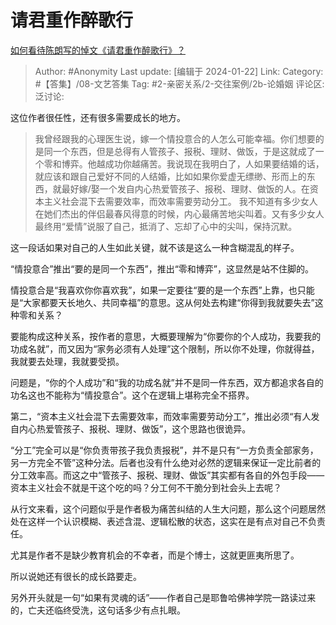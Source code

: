 # 请君重作醉歌行
[如何看待陈朗写的悼文《请君重作醉歌行》？](https://www.zhihu.com/question/640359835/answer/3371628728)

> Author: #Anonymity
> Last update: [编辑于 2024-01-22]
> Link:
> Category: #【答集】/08-文艺答集
> Tag: #2-亲密关系/2-交往案例/2b-论婚姻
> 评论区:
> 泛讨论:

这位作者很任性，还有很多需要成长的地方。

> 我曾经跟我的心理医生说，嫁一个情投意合的人怎么可能幸福。你们想要的是同一个东西，但是总得有人管孩子、报税、理财、做饭，于是这就成了一个零和博弈。他越成功你越痛苦。我说现在我明白了，人如果要结婚的话，就应该和跟自己爱好不同的人结婚，比如如果你爱虚无缥缈、形而上的东西，就最好嫁/娶一个发自内心热爱管孩子、报税、理财、做饭的人。在资本主义社会混下去需要效率，而效率需要劳动分工。
> 我不知道有多少女人在她们杰出的伴侣最春风得意的时候，内心最痛苦地尖叫着。又有多少女人最终用“爱情”说服了自己，抵消了、忘却了心中的尖叫，保持沉默。

这一段话如果对自己的人生如此关键，就不该是这么一种含糊混乱的样子。

“情投意合”推出“要的是同一个东西”，推出“零和博弈”，这显然是站不住脚的。

情投意合是“我喜欢你你喜欢我”，如果一定要往“要的是一个东西”上靠，也只能是“大家都要天长地久、共同幸福”的意思。这从何处去构建“你得到我就要失去”这种零和关系？

要能构成这种关系，按作者的意思，大概要理解为“你要你的个人成功，我要我的功成名就”，而又因为“家务必须有人处理”这个限制，所以你不处理，你就得益，我就要去处理，我就要受损。

问题是，“你的个人成功”和“我的功成名就”并不是同一件东西，双方都追求各自的功名这也不能称为“情投意合”。这个在逻辑上堪称完全不搭界。

第二，“资本主义社会混下去需要效率，而效率需要劳动分工”，推出必须“有人发自内心热爱管孩子、报税、理财、做饭”，这个思路也很诡异。

“分工”完全可以是“你负责带孩子我负责报税”，并不是只有“一方负责全部家务，另一方完全不管”这种分法。后者也没有什么绝对必然的逻辑来保证一定比前者的分工效率高。而这之中“管孩子、报税、理财、做饭”其实都有各自的外包手段——资本主义社会不就是干这个吃的吗？分工何不干脆分到社会头上去呢？

从行文来看，这个问题似乎是作者极为痛苦纠结的人生大问题，那么这个问题居然处在这样一个认识模糊、表述含混、逻辑松散的状态，这实在是有点对自己不负责任。

尤其是作者不是缺少教育机会的不幸者，而是个博士，这就更匪夷所思了。

所以说她还有很长的成长路要走。

另外开头就是一句“如果有灵魂的话”——作者自己是耶鲁哈佛神学院一路读过来的，亡夫还临终受洗，这句话多少有点扎眼。
